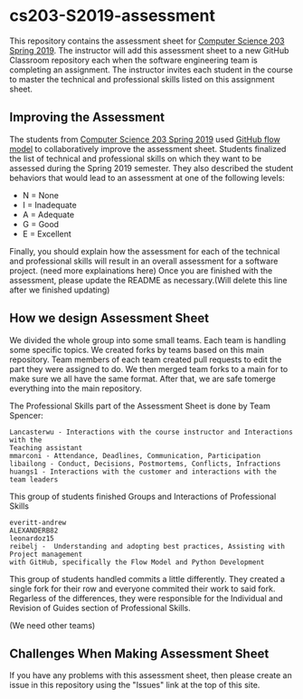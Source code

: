 # cs203-S2019-assessment

This repository contains the assessment sheet for [Computer Science 203 Spring
2019](https://www.gregorykapfhammer.com/teaching/cs203S2019/). The instructor
will add this assessment sheet to a new GitHub Classroom repository each when
the software engineering team is completing an assignment. The instructor
invites each student in the course to master the technical and professional
skills listed on this assignment sheet.

## Improving the Assessment

The students from [Computer Science 203 Spring
2019](https://www.gregorykapfhammer.com/teaching/cs203S2019/) used [GitHub flow
model](https://help.github.com/articles/github-flow/) to collaboratively improve
the assessment sheet. Students finalized the list of technical and
professional skills on which they want to be assessed during the Spring 2019
semester. They also described the student behaviors that would lead to an
assessment at one of the following levels:

* N = None
* I = Inadequate
* A = Adequate
* G = Good
* E = Excellent

Finally, you should explain how the assessment for each of the technical and
professional skills will result in an overall assessment for a software project.
(need more explainations here)
Once you are finished with the assessment, please update the README as
necessary.(Will delete this line after we finished updating)

## How we design Assessment Sheet

We divided the whole group into some small teams. Each team is handling some specific
topics. We created forks by teams based on this main repository. Team members of
each team created pull requests to edit the part they were assigned to do. We
then merged team forks to a main for to make sure we all have the same format.
After that, we are safe tomerge everything into the main repository.

The Professional Skills part of the Assessment Sheet is done by Team Spencer:

```
Lancasterwu - Interactions with the course instructor and Interactions with the
Teaching assistant
mmarconi - Attendance, Deadlines, Communication, Participation
libailong - Conduct, Decisions, Postmortems, Conflicts, Infractions
huangs1 - Interactions with the customer and interactions with the team leaders
```

This group of students finished Groups and Interactions of Professional Skills

```
everitt-andrew
ALEXANDERB82
leonardoz15
reibelj -  Understanding and adopting best practices, Assisting with Project management 
with GitHub, specifically the Flow Model and Python Development
```

This group of students handled commits a little differently. They created a single
fork for their row and everyone commited their work to said fork. Regarless of the
differences, they were responsible for the Individual and Revision of Guides section of
Professional Skills.

(We need other teams)

## Challenges When Making Assessment Sheet

If you have any problems with this assessment sheet, then please create an
issue in this repository using the "Issues" link at the top of this site.
